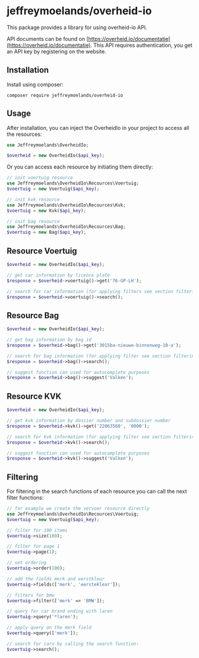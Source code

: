 # jeffreymoelands/overheid-io

This package provides a library for using overheid-io API.

API documents can be found on [https://overheid.io/documentatie](https://overheid.io/documentatie).
This API requires authentication, you get an API key by registering on the website.

Installation
----


Install using composer: 

```
composer require jeffreymoelands/overheid-io
```

Usage
----

After installation, you can inject the OverheidIo in your project to access all the resources:

```php
use Jeffreymoelands\OverheidIo;

$overheid = new OverheidIo($api_key);
```

Or you can access each resource by initiating them directly:
```php
// init voertuig resource
use Jeffreymoelands\OverheidIo\Recources\Voertuig;
$voertuig = new Voertuig($api_key);

// init kvk resource
use Jeffreymoelands\OverheidIo\Recources\Kvk;
$voertuig = new Kvk($api_key);

// init bag resource
use Jeffreymoelands\OverheidIo\Recources\Bag;
$voertuig = new Bag($api_key);
```

Resource Voertuig
----
```php
$overheid = new OverheidIo($api_key);

// get car information by licence plate
$response = $overheid->voertuig()->get('76-GP-LH');

// search for car information (for applying filters see section filtering below)
$response = $overheid->voertuig()->search();

```

Resource Bag
----
```php
$overheid = new OverheidIo($api_key);

// get bag information by bag id
$response = $overheid->bag()->get('3015ba-nieuwe-binnenweg-10-a');

// search for bag information (for applying filter see section filtering below)
$response = $overheid->bag()->search();

// suggest function can used for autocomplete purposes 
$response = $overheid->bag()->suggest('Valken');

```

Resource KVK
----
```php
$overheid = new OverheidIo($api_key);

// get kvk information by dossier number and subdossier number
$response = $overheid->kvk()->get('22063560', '0000');

// search for kvk information (for applying filter see section filtering below)
$response = $overheid->kvk()->search();

// suggest function can used for autocomplete purposes 
$response = $overheid->kvk()->suggest('Valken');

```

Filtering
----
For filtering in the search functions of each resource you can call the next filter functions:  

```php
// for example we create the vervoer resource directly
use Jeffreymoelands\OverheidIo\Recources\Voertuig;
$voertuig = new Voertuig($api_key);

// filter for 100 items
$voertuig->size(100);

// filter for page 1
$voertuig->page(1);

// set ordering
$voertuig->order(100);

// add the fields merk and eerstkleur
$voertuig->fields(['merk', 'eerstekleur']);

// filters for bmw
$voertuig->filter(['merk' => 'BMW']);

// query for car brand ending with laren
$voertuig->query('*laren');

// apply query on the merk field
$voertuig->query(['merk']);

// search for cars by calling the search function:
$voertuig->search();

```